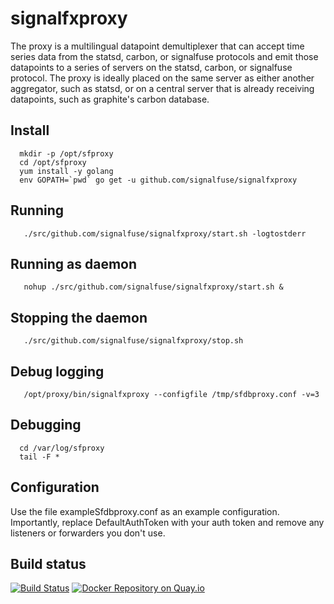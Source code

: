 signalfxproxy
=============

The proxy is a multilingual datapoint demultiplexer that can accept time
series data from the statsd, carbon, or signalfuse protocols and emit
those datapoints to a series of servers on the statsd, carbon, or
signalfuse protocol.  The proxy is ideally placed on the same server as
either another aggregator, such as statsd, or on a central server that
is already receiving datapoints, such as graphite's carbon database.

Install
-------

```
  mkdir -p /opt/sfproxy
  cd /opt/sfproxy
  yum install -y golang
  env GOPATH=`pwd` go get -u github.com/signalfuse/signalfxproxy
 ```

Running
-------

```
   ./src/github.com/signalfuse/signalfxproxy/start.sh -logtostderr
 ```

Running as daemon
-----------------

```
   nohup ./src/github.com/signalfuse/signalfxproxy/start.sh &
 ```

Stopping the daemon
-------------------

```
   ./src/github.com/signalfuse/signalfxproxy/stop.sh
 ```

Debug logging
-------------

```
   /opt/proxy/bin/signalfxproxy --configfile /tmp/sfdbproxy.conf -v=3
 ```

Debugging
---------

```
  cd /var/log/sfproxy
  tail -F *
```

Configuration
-------------

Use the file exampleSfdbproxy.conf as an example configuration.  Importantly,
replace DefaultAuthToken with your auth token and remove any listeners or
forwarders you don't use.

Build status
------------

[![Build Status](https://travis-ci.org/signalfuse/signalfxproxy.svg?branch=master)](https://travis-ci.org/signalfuse/signalfxproxy)
[![Docker Repository on Quay.io](https://quay.io/repository/signalfuse/signalfxproxy/status "Docker Repository on Quay.io")](https://quay.io/repository/signalfuse/signalfxproxy)
